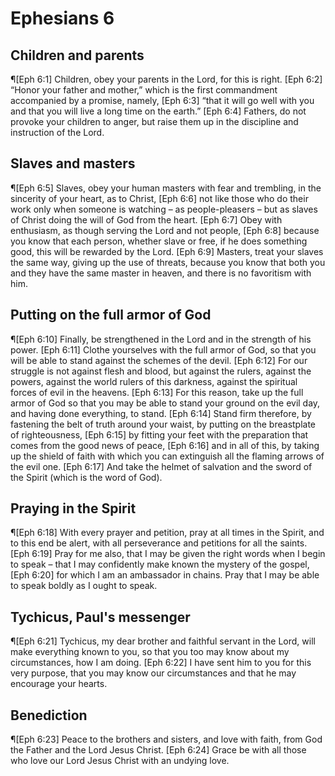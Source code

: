 # Ephesians 6

## Children and parents
¶[Eph 6:1] Children, obey your parents in the Lord, for this is right.
[Eph 6:2] “Honor your father and mother,” which is the first commandment accompanied by a promise, namely,
[Eph 6:3] “that it will go well with you and that you will live a long time on the earth.”
[Eph 6:4] Fathers, do not provoke your children to anger, but raise them up in the discipline and instruction of the Lord.

## Slaves and masters
¶[Eph 6:5] Slaves, obey your human masters with fear and trembling, in the sincerity of your heart, as to Christ,
[Eph 6:6] not like those who do their work only when someone is watching – as people-pleasers – but as slaves of Christ doing the will of God from the heart.
[Eph 6:7] Obey with enthusiasm, as though serving the Lord and not people,
[Eph 6:8] because you know that each person, whether slave or free, if he does something good, this will be rewarded by the Lord.
[Eph 6:9] Masters, treat your slaves the same way, giving up the use of threats, because you know that both you and they have the same master in heaven, and there is no favoritism with him.

## Putting on the full armor of God
¶[Eph 6:10] Finally, be strengthened in the Lord and in the strength of his power.
[Eph 6:11] Clothe yourselves with the full armor of God, so that you will be able to stand against the schemes of the devil.
[Eph 6:12] For our struggle is not against flesh and blood, but against the rulers, against the powers, against the world rulers of this darkness, against the spiritual forces of evil in the heavens.
[Eph 6:13] For this reason, take up the full armor of God so that you may be able to stand your ground on the evil day, and having done everything, to stand.
[Eph 6:14] Stand firm therefore, by fastening the belt of truth around your waist, by putting on the breastplate of righteousness,
[Eph 6:15] by fitting your feet with the preparation that comes from the good news of peace,
[Eph 6:16] and in all of this, by taking up the shield of faith with which you can extinguish all the flaming arrows of the evil one.
[Eph 6:17] And take the helmet of salvation and the sword of the Spirit (which is the word of God).

## Praying in the Spirit
¶[Eph 6:18] With every prayer and petition, pray at all times in the Spirit, and to this end be alert, with all perseverance and petitions for all the saints.
[Eph 6:19] Pray for me also, that I may be given the right words when I begin to speak – that I may confidently make known the mystery of the gospel,
[Eph 6:20] for which I am an ambassador in chains. Pray that I may be able to speak boldly as I ought to speak.

## Tychicus, Paul's messenger
¶[Eph 6:21] Tychicus, my dear brother and faithful servant in the Lord, will make everything known to you, so that you too may know about my circumstances, how I am doing.
[Eph 6:22] I have sent him to you for this very purpose, that you may know our circumstances and that he may encourage your hearts.

## Benediction
¶[Eph 6:23] Peace to the brothers and sisters, and love with faith, from God the Father and the Lord Jesus Christ.
[Eph 6:24] Grace be with all those who love our Lord Jesus Christ with an undying love.
